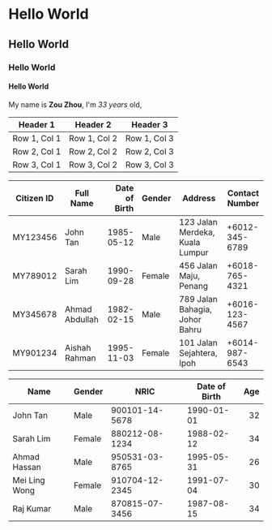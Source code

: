 # Hello World
## Hello World
### Hello World
#### Hello World

My name is **Zou Zhou**, I'm *33 years* old,

| Header 1 | Header 2 | Header 3 |
|----------|----------|----------|
| Row 1, Col 1 | Row 1, Col 2 | Row 1, Col 3 |
| Row 2, Col 1 | Row 2, Col 2 | Row 2, Col 3 |
| Row 3, Col 1 | Row 3, Col 2 | Row 3, Col 3 |

| Citizen ID | Full Name         | Date of Birth | Gender | Address                        | Contact Number  |
|------------|-------------------|---------------:|--------|--------------------------------|-----------------|
| MY123456   | John Tan          | 1985-05-12    | Male   | 123 Jalan Merdeka, Kuala Lumpur | +6012-345-6789  |
| MY789012   | Sarah Lim         | 1990-09-28    | Female | 456 Jalan Maju, Penang         | +6018-765-4321  |
| MY345678   | Ahmad Abdullah    | 1982-02-15    | Male   | 789 Jalan Bahagia, Johor Bahru | +6016-123-4567  |
| MY901234   | Aishah Rahman     | 1995-11-03    | Female | 101 Jalan Sejahtera, Ipoh      | +6014-987-6543  |

| Name          | Gender | NRIC            | Date of Birth | Age |
|---------------|--------|-----------------|---------------|-----:|
| John Tan      | Male   | 900101-14-5678  | 1990-01-01    | 32  |
| Sarah Lim     | Female | 880212-08-1234  | 1988-02-12    | 34  |
| Ahmad Hassan  | Male   | 950531-03-8765  | 1995-05-31    | 26  |
| Mei Ling Wong | Female | 910704-12-2345  | 1991-07-04    | 30  |
| Raj Kumar     | Male   | 870815-07-3456  | 1987-08-15    | 34  |
